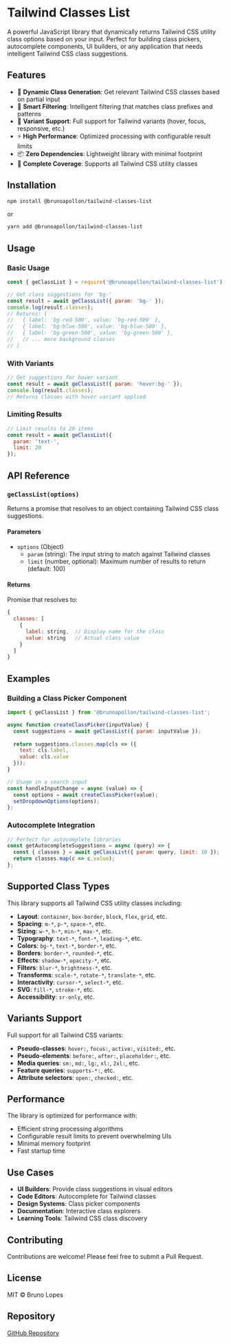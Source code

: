 # Tailwind Classes List

A powerful JavaScript library that dynamically returns Tailwind CSS utility class options based on your input. Perfect for building class pickers, autocomplete components, UI builders, or any application that needs intelligent Tailwind CSS class suggestions.

## Features

- 🚀 **Dynamic Class Generation**: Get relevant Tailwind CSS classes based on partial input
- 🎯 **Smart Filtering**: Intelligent filtering that matches class prefixes and patterns
- 🔧 **Variant Support**: Full support for Tailwind variants (hover, focus, responsive, etc.)
- ⚡ **High Performance**: Optimized processing with configurable result limits
- 📦 **Zero Dependencies**: Lightweight library with minimal footprint
- 🎨 **Complete Coverage**: Supports all Tailwind CSS utility classes

## Installation

```bash
npm install @brunoapollon/tailwind-classes-list
```

or

```bash
yarn add @brunoapollon/tailwind-classes-list
```

## Usage

### Basic Usage

```javascript
const { geClassList } = require('@brunoapollon/tailwind-classes-list');

// Get class suggestions for 'bg-'
const result = await geClassList({ param: 'bg-' });
console.log(result.classes);
// Returns: [
//   { label: 'bg-red-500', value: 'bg-red-500' },
//   { label: 'bg-blue-500', value: 'bg-blue-500' },
//   { label: 'bg-green-500', value: 'bg-green-500' },
//   // ... more background classes
// ]
```

### With Variants

```javascript
// Get suggestions for hover variant
const result = await geClassList({ param: 'hover:bg-' });
console.log(result.classes);
// Returns classes with hover variant applied
```

### Limiting Results

```javascript
// Limit results to 20 items
const result = await geClassList({ 
  param: 'text-', 
  limit: 20 
});
```

## API Reference

### `geClassList(options)`

Returns a promise that resolves to an object containing Tailwind CSS class suggestions.

#### Parameters

- `options` (Object)
  - `param` (string): The input string to match against Tailwind classes
  - `limit` (number, optional): Maximum number of results to return (default: 100)

#### Returns

Promise that resolves to:

```javascript
{
  classes: [
    {
      label: string,  // Display name for the class
      value: string   // Actual class value
    }
  ]
}
```

## Examples

### Building a Class Picker Component

```javascript
import { geClassList } from '@brunoapollon/tailwind-classes-list';

async function createClassPicker(inputValue) {
  const suggestions = await geClassList({ param: inputValue });
  
  return suggestions.classes.map(cls => ({
    text: cls.label,
    value: cls.value
  }));
}

// Usage in a search input
const handleInputChange = async (value) => {
  const options = await createClassPicker(value);
  setDropdownOptions(options);
};
```

### Autocomplete Integration

```javascript
// Perfect for autocomplete libraries
const getAutocompleteSuggestions = async (query) => {
  const { classes } = await geClassList({ param: query, limit: 10 });
  return classes.map(c => c.value);
};
```

## Supported Class Types

This library supports all Tailwind CSS utility classes including:

- **Layout**: `container`, `box-border`, `block`, `flex`, `grid`, etc.
- **Spacing**: `m-*`, `p-*`, `space-*`, etc.
- **Sizing**: `w-*`, `h-*`, `min-*`, `max-*`, etc.
- **Typography**: `text-*`, `font-*`, `leading-*`, etc.
- **Colors**: `bg-*`, `text-*`, `border-*`, etc.
- **Borders**: `border-*`, `rounded-*`, etc.
- **Effects**: `shadow-*`, `opacity-*`, etc.
- **Filters**: `blur-*`, `brightness-*`, etc.
- **Transforms**: `scale-*`, `rotate-*`, `translate-*`, etc.
- **Interactivity**: `cursor-*`, `select-*`, etc.
- **SVG**: `fill-*`, `stroke-*`, etc.
- **Accessibility**: `sr-only`, etc.

## Variants Support

Full support for all Tailwind CSS variants:

- **Pseudo-classes**: `hover:`, `focus:`, `active:`, `visited:`, etc.
- **Pseudo-elements**: `before:`, `after:`, `placeholder:`, etc.
- **Media queries**: `sm:`, `md:`, `lg:`, `xl:`, `2xl:`, etc.
- **Feature queries**: `supports-*:`, etc.
- **Attribute selectors**: `open:`, `checked:`, etc.

## Performance

The library is optimized for performance with:
- Efficient string processing algorithms
- Configurable result limits to prevent overwhelming UIs
- Minimal memory footprint
- Fast startup time

## Use Cases

- **UI Builders**: Provide class suggestions in visual editors
- **Code Editors**: Autocomplete for Tailwind classes
- **Design Systems**: Class picker components
- **Documentation**: Interactive class explorers
- **Learning Tools**: Tailwind CSS class discovery

## Contributing

Contributions are welcome! Please feel free to submit a Pull Request.

## License

MIT © Bruno Lopes

## Repository

[GitHub Repository](https://github.com/brunoapollon/tailwind-classes-list)
